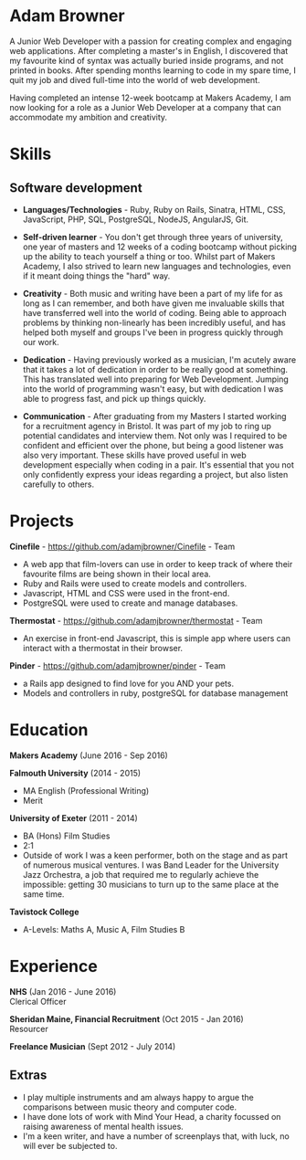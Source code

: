 # Adam Browner
A Junior Web Developer with a passion for creating complex and engaging web applications. After completing a master's in English, I discovered that my favourite kind of syntax was actually buried inside programs, and not printed in books. After spending months learning to code in my spare time, I quit my job and dived full-time into the world of web development.

Having completed an intense 12-week bootcamp at Makers Academy, I am now looking for a role as a Junior Web Developer at a company that can accommodate my ambition and creativity.


# Skills

## Software development
+ **Languages/Technologies** - Ruby, Ruby on Rails, Sinatra, HTML, CSS, JavaScript, PHP, SQL, PostgreSQL, NodeJS, AngularJS, Git.  

+ **Self-driven learner** - You don't get through three years of university, one year of masters and 12 weeks of a coding bootcamp without picking up the ability to teach yourself a thing or too. Whilst part of Makers Academy, I also strived to learn new languages and technologies, even if it meant doing things the "hard" way.

+ **Creativity** - Both music and writing have been a part of my life for as long as I can remember, and both have given me invaluable skills that have transferred well into the world of coding. Being able to approach problems by thinking non-linearly has been incredibly useful, and has helped both myself and groups I've been in progress quickly through our work.

+ **Dedication** - Having previously worked as a musician, I'm acutely aware that it takes a lot of dedication in order to be really good at something. This has translated well into preparing for Web Development. Jumping into the world of programming wasn't easy, but with dedication I was able to progress fast, and pick up things quickly.   

+ **Communication** - After graduating from my Masters I started working for a recruitment agency in Bristol. It was part of my job to ring up potential candidates and interview them. Not only was I required to be confident and efficient over the phone, but being a good listener was also very important. These skills have proved useful in web development especially when coding in a pair. It's essential that you not only confidently express your ideas regarding a project, but also listen carefully to others.


# Projects
**Cinefile** - https://github.com/adamjbrowner/Cinefile - Team
+ A web app that film-lovers can use in order to keep track of where their favourite films are being shown in their local area.
+ Ruby and Rails were used to create models and controllers.
+ Javascript, HTML and CSS were used in the front-end.
+ PostgreSQL were used to create and manage databases.

**Thermostat** - https://github.com/adamjbrowner/thermostat - Team
+ An exercise in front-end Javascript, this is simple app where users can interact with a thermostat in their browser.

**Pinder** - https://github.com/adamjbrowner/pinder - Team
+ a Rails app designed to find love for you AND your pets.
+ Models and controllers in ruby, postgreSQL for database management

# Education
**Makers Academy** (June 2016 - Sep 2016)  

**Falmouth University** (2014 - 2015)  
+ MA English (Professional Writing)
+ Merit  

**University of Exeter** (2011 - 2014)  
+ BA (Hons) Film Studies
+ 2:1
+ Outside of work I was a keen performer, both on the stage and as part of numerous musical ventures. I was Band Leader for the University Jazz Orchestra, a job that required me to regularly achieve the impossible: getting 30 musicians to turn up to the same place at the same time.

**Tavistock College**
+ A-Levels: Maths A, Music A, Film Studies B

# Experience
**NHS** (Jan 2016 - June 2016)  
Clerical Officer  

**Sheridan Maine, Financial Recruitment** (Oct 2015 - Jan 2016)  
Resourcer

**Freelance Musician** (Sept 2012 - July 2014)

## Extras
+ I play multiple instruments and am always happy to argue the comparisons between music theory and computer code.
+ I have done lots of work with Mind Your Head, a charity focussed on raising awareness of mental health issues.
+ I'm a keen writer, and have a number of screenplays that, with luck, no will ever be subjected to.
